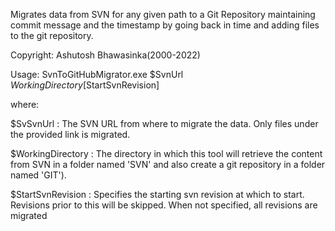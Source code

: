 Migrates data from SVN for any given path to a Git Repository maintaining commit message and the timestamp by going back in time and adding files to the git repository.

Copyright: Ashutosh Bhawasinka(2000-2022)

Usage:
SvnToGitHubMigrator.exe $SvnUrl $WorkingDirectory [$StartSvnRevision]

where:

$SvSvnUrl          : The SVN URL from where to migrate the data. Only 
                    files under the provided link is migrated.
					
$WorkingDirectory  : The directory in which this tool will retrieve the content 
                    from SVN in a folder named 'SVN' and also create a git 
                    repository in a folder named 'GIT'). 

$StartSvnRevision  : Specifies the starting svn revision at which to start.
                    Revisions prior to this will be skipped. When not specified,
                    all revisions are migrated

